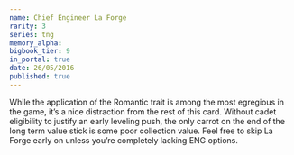 ```yaml
---
name: Chief Engineer La Forge
rarity: 3
series: tng
memory_alpha:
bigbook_tier: 9
in_portal: true
date: 26/05/2016
published: true
---
```


While the application of the Romantic trait is among the most egregious in the game, it’s a nice distraction from the rest of this card. Without cadet eligibility to justify an early leveling push, the only carrot on the end of the long term value stick is some poor collection value. Feel free to skip La Forge early on unless you’re completely lacking ENG options.

